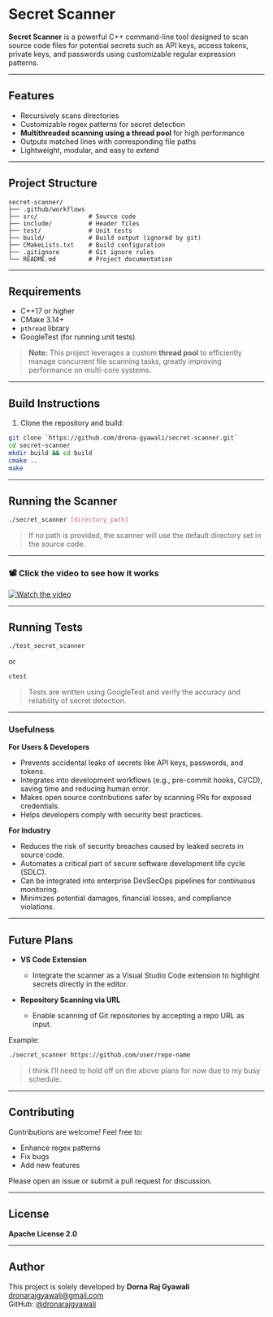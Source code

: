 # Secret Scanner

**Secret Scanner** is a powerful C++ command-line tool designed to scan source code files for potential secrets such as API keys, access tokens, private keys, and passwords using customizable regular expression patterns.

---

## Features

* Recursively scans directories
* Customizable regex patterns for secret detection
* **Multithreaded scanning using a thread pool** for high performance
* Outputs matched lines with corresponding file paths
* Lightweight, modular, and easy to extend

---

## Project Structure

```
secret-scanner/
├── .github/workflows 
├── src/              # Source code
├── include/          # Header files
├── test/             # Unit tests
├── build/            # Build output (ignored by git)
├── CMakeLists.txt    # Build configuration
├── .gitignore        # Git ignore rules
└── README.md         # Project documentation
```

---

## Requirements

* C++17 or higher
* CMake 3.14+
* `pthread` library
* GoogleTest (for running unit tests)

> **Note:** This project leverages a custom **thread pool** to efficiently manage concurrent file scanning tasks, greatly improving performance on multi-core systems.

---

## Build Instructions

1. Clone the repository and build:

```bash
git clone `https://github.com/drona-gyawali/secret-scanner.git`
cd secret-scanner
mkdir build && cd build
cmake ..
make
```

---

## Running the Scanner

```bash
./secret_scanner [directory_path]
```

> If no path is provided, the scanner will use the default directory set in the source code.

---
### 📽️ Click the video to see how it works

[![Watch the video](https://img.youtube.com/vi/EN5O6NBdU4o/maxresdefault.jpg)](https://www.youtube.com/watch?v=EN5O6NBdU4o)

---
## Running Tests

```bash
./test_secret_scanner
```

or

```bash
ctest
```

> Tests are written using GoogleTest and verify the accuracy and reliability of secret detection.

---
### Usefulness

**For Users & Developers**
- Prevents accidental leaks of secrets like API keys, passwords, and tokens.
- Integrates into development workflows (e.g., pre-commit hooks, CI/CD), saving time and reducing human error.
- Makes open source contributions safer by scanning PRs for exposed credentials.
- Helps developers comply with security best practices.

**For Industry**
- Reduces the risk of security breaches caused by leaked secrets in source code.
- Automates a critical part of secure software development life cycle (SDLC).
- Can be integrated into enterprise DevSecOps pipelines for continuous monitoring.
- Minimizes potential damages, financial losses, and compliance violations.

---

## Future Plans

* **VS Code Extension**

  * Integrate the scanner as a Visual Studio Code extension to highlight secrets directly in the editor.

* **Repository Scanning via URL**

  * Enable scanning of Git repositories by accepting a repo URL as input.

Example:

```bash
./secret_scanner https://github.com/user/repo-name
```

> I think I’ll need to hold off on the above plans for now due to my busy schedule.

---

## Contributing

Contributions are welcome! Feel free to:

* Enhance regex patterns
* Fix bugs
* Add new features

Please open an issue or submit a pull request for discussion.

---

## License

**Apache License 2.0**

---

## Author

This project is solely developed by **Dorna Raj Gyawali** <dronarajgyawali@gmail.com>  
GitHub: [@dronarajgyawali](https://github.com/drona-gyawali)
